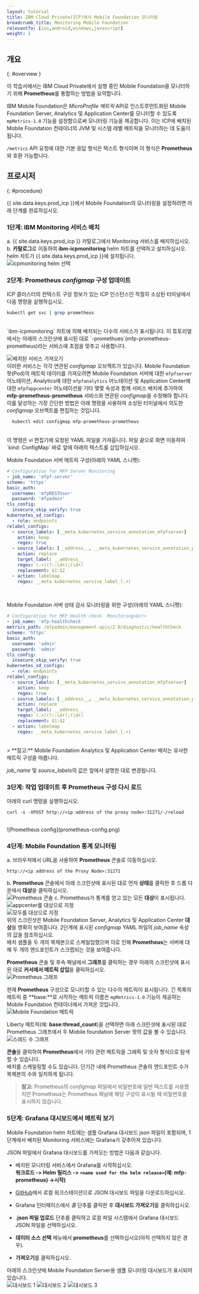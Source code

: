 ```yaml
---
layout: tutorial
title: IBM Cloud Private(ICP)에서 Mobile Foundation 모니터링
breadcrumb_title: Monitoring Mobile Foundation
relevantTo: [ios,android,windows,javascript]
weight: 2
---
```

<!-- NLS_CHARSET=UTF-8 -->
## 개요
{: #overview }

이 학습서에서는 IBM Cloud Private에서 실행 중인 Mobile Foundation을 모니터하기 위해 **Prometheus**를 통합하는 방법을 요약합니다.

IBM Mobile Foundation은 *MicroProfile 메트릭* API로 인스트루먼트화된 Mobile Foundation Server, Analytics 및 Application Center를 모니터할 수 있도록 `mpMetrics-1.0` 기능을 설정함으로써 모니터링 기능을 제공합니다. 이는 ICP에 배치된 Mobile Foundation 컨테이너의 JVM 및 시스템 레벨 메트릭을 모니터하는 데 도움이 됩니다.

`/metrics` API 요청에 대한 기본 응답 형식은 텍스트 형식이며 이 형식은 **Prometheus**와 호환 가능합니다.


## 프로시저
{: #procedure}

{{ site.data.keys.prod_icp }}에서 Mobile Foundation의 모니터링을 설정하려면 아래 단계를 완료하십시오.

### 1단계: IBM Monitoring 서비스 배치
a.  {{ site.data.keys.prod_icp }} 카탈로그에서 Monitoring 서비스를 배치하십시오.<br/>
b.  **카탈로그**로 이동하여 **ibm-icpmonitoring** helm 차트를 선택하고 설치하십시오. helm 차트가 {{ site.data.keys.prod_icp }}에 설치됩니다.<br/>
    ![icpmonitoring helm 선택](select-monitoring-helm.png)

### 2단계: **Prometheus** *configmap* 구성 업데이트

ICP 클러스터의 컨텍스트 구성 정보가 있는 ICP 인스턴스인 적절히 소싱된 터미널에서 다음 명령을 실행하십시오.<br/>
```bash
kubectl get svc | grep prometheus
```
<br/>
`ibm-icpmonitoring` 차트에 의해 배치되는 다수의 서비스가 표시됩니다. 이 튜토리얼에서는 아래의 스크린샷에 표시된 대로 `<name used for the helm release>-promethues`(mfp-prometheus-prometheus)라는 서비스에 초점을 맞추고 사용합니다. <br/>

![배치된 서비스 가져오기](get-svcs-helm.png)
<br/>
이러한 서비스는 각각 연관된 *configmap* 오브젝트가 있습니다. Mobile Foundation 팟(Pod)의 메트릭 데이터를 가져오려면 Mobile Foundation 서버에 대한 `mfpfserver` 어노테이션, Analytics에 대한 `mfpfanalytics` 어노테이션 및 Application Center에 대한 `mfpfappcenter` 어노테이션을 기타 몇몇 속성과 함께 서비스 배치에 추가하여 **mfp-prometheus-prometheus** 서비스와 연관된 *configmap*을 수정해야 합니다.<br/>
이를 달성하는 가장 간단한 방법은 아래 명령을 사용하여 소싱된 터미널에서 의도한 *configmap* 오브젝트를 편집하는 것입니다.<br/>
```bash
  kubectl edit configmap mfp-prometheus-prometheus
  ```
<br/>
이 명령은 vi 편집기에 요청된 YAML 파일을 가져옵니다.  파일 끝으로 화면 이동하여 `kind: ConfigMap` 바로 앞에 아래의 텍스트를 삽입하십시오.

Mobile Foundation 서버 메트릭 구성(아래의 YAML 스니펫):<br/>

```yaml
# Configuration for MFP Server Monitoring
- job_name: 'mfpf-server'
scheme: 'https'
basic_auth:
  username: 'mfpRESTUser'
  password: 'mfpadmin'
tls_config:
  insecure_skip_verify: true
kubernetes_sd_configs:
  - role: endpoints
relabel_configs:
  - source_labels: [__meta_kubernetes_service_annotation_mfpfserver]
    action: keep
    regex: true
  - source_labels: [__address__, __meta_kubernetes_service_annotation_prometheus_io_port]
    action: replace
    target_label: __address__
    regex: (.+)(?::\d+);(\d+)
    replacement: $1:$2
  - action: labelmap
    regex: __meta_kubernetes_service_label_(.+)
```    
<br/>

Mobile Foundation 서버 상태 검사 모니터링을 위한 구성(아래의 YAML 스니펫):<br/>

```yaml
# Configuration for MFP Health check  Monitoring<br/>
- job_name: 'mfp-healthcheck'
metrics_path: /mfpadmin/management-apis/2.0/diagnostic/healthCheck
scheme: 'https'
basic_auth:
  username: 'admin'
  password: 'admin'
tls_config:
  insecure_skip_verify: true
kubernetes_sd_configs:
  - role: endpoints
relabel_configs:
  - source_labels: [__meta_kubernetes_service_annotation_mfpfserver]
    action: keep
    regex: true
  - source_labels: [__address__, __meta_kubernetes_service_annotation_prometheus_io_port]
    action: replace
    target_label: __address__
    regex: (.+)(?::\d+);(\d+)
    replacement: $1:$2
  - action: labelmap
    regex: __meta_kubernetes_service_label_(.+)
```
<br/>
> **참고:** Mobile Foundation Analytics 및 Application Center 배치는 유사한 메트릭 구성을 따릅니다.

*job_name* 및 *source_labels*의 값은 앞에서 설명한 대로 변경됩니다.
  
### 3단계: 작업 업데이트 후 **Prometheus** 구성 다시 로드
아래의 curl 명령을 실행하십시오.<br/>
```cURL
curl -s -XPOST http://<ip address of the proxy node>:31271/-/reload
```
<br/>
![Prometheus config](prometheus-config.png)

### 4단계: Mobile Foundation 통계 모니터링

a. 브라우저에서 URL을 사용하여 **Prometheus** 콘솔로 이동하십시오. <br/>
```
http://<ip address of the Proxy Node>:31271
```
b. **Prometheus** 콘솔에서 아래 스크린샷에 표시된 대로 먼저 **상태**를 클릭한 후 드롭 다운에서 **대상**을 클릭하십시오.<br/>
  ![Prometheus 콘솔](prometheus-console.png)
c. Prometheus가 통계를 얻고 있는 모든 **대상**이 표시됩니다.<br/>
  ![appcenter를 대상으로 지정](target-appcenter.png)<br/>
  ![모두를 대상으로 지정](target-all.png)
<br/>
  위의 스크린샷은 Mobile Foundation Server, Analytics 및 Application Center **대상**을 명확히 보여줍니다. 2단계에 표시된 *configmap* YAML 파일의 *job_name* 속성의 값을 참조하십시오.<br/>
  배치 샘플을 두 개의 복제본으로 스케일업했으며 이로 인해 **Prometheus**는 서버에 대해 두 개의 엔드포인트가 스크랩되는 것을 보여줍니다.<br/>

  **Prometheus** 콘솔 및 후속 패널에서 **그래프**를 클릭하는 경우 아래의 스크린샷에 표시된 대로 **커서에서 메트릭 삽입**을 클릭하십시오.<br/>
  ![Prometheus 그래프](graph-config.png)

  현재 **Prometheus** 구성으로 모니터할 수 있는 다수의 메트릭이 표시됩니다. 긴 목록의 메트릭 중 **base:**로 시작하는 메트릭 이름은 `mpMetrics-1.0` 기능이 제공하는 Mobile Foundation 컨테이너에서 가져온 것입니다.<br/>
  ![Mobile Foundation 메트릭](metrics.png)

  Liberty 메트릭(예: **base:thread_count**)을 선택하면 아래 스크린샷에 표시된 대로 Prometheus 그래프에서 두 Mobile foundation Server 팟의 값을 볼 수 있습니다.<br/>
  ![스레드 수 그래프](thread-count-graph.png)

  **콘솔**을 클릭하여 **Prometheus**에서 기타 관련 메트릭을 그래픽 및 숫자 형식으로 탐색할 수 있습니다.<br/>
  배치를 스케일링할 수도 있습니다. 단기간 내에 Prometheus 콘솔의 엔드포인트 수가 복제본의 수와 일치하게 됩니다.  <br/>

  >**참고:** Prometheus의 *configmap* 파일에서 비밀번호에 일반 텍스트를 사용했지만 Prometheus는 Prometheus 패널에 해당 구성이 표시될 때 비밀번호를 표시하지 않습니다.

### 5단계: **Grafana** 대시보드에서 메트릭 보기
Mobile Foundation helm 차트에는 샘플 Grafana 대시보드 json 파일이 포함되며, 1단계에서 배치된 Monitoring 서비스에는 Grafana가 갖추어져 있습니다.<br/>

JSON 파일에서 Grafana 대시보드를 가져오는 방법은 다음과 같습니다.<br/>

* 배치된 모니터링 서비스에서 Grafana를 시작하십시오.<br/>
  <b>워크로드 -> Helm 릴리스 -> `<name used for the helm release>`(예: mfp-prometheus) ->시작)</b>

* [GitHub](https://github.ibm.com/IBMPrivateCloud/charts/tree/master/stable/ibm-mfpf-server-prod/additionalFiles/ibm-mfpf-server-prod-grafanadashboard.json)에서 로컬 워크스테이션으로 JSON 대시보드 파일을 다운로드하십시오.   <br/>

* Grafana 인터페이스에서 *홈* 단추를 클릭한 후 **대시보드 가져오기**를 클릭하십시오.<br/>

* **.json 파일 업로드** 단추를 클릭하고 로컬 파일 시스템에서 Grafana 대시보드 JSON 파일을 선택하십시오.<br/>

* **데이터 소스 선택** 메뉴에서 **prometheus**를 선택하십시오(아직 선택하지 않은 경우).<br/>

* **가져오기**를 클릭하십시오.<br/>

아래의 스크린샷에 Mobile Foundation Server용 샘플 모니터링 대시보드가 표시되어 있습니다.<br/>
![대시보드 1](dashboard-1.png)
![대시보드 2](dashboard-2.png)
![대시보드 3](dashboard-3.png)
